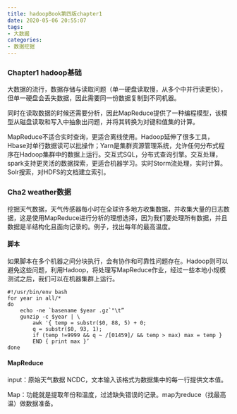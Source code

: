 ```yaml
---
title: hadoopBook第四版chapter1
date: 2020-05-06 20:55:07
tags:
- 大数据
categories:
- 数据挖掘
---
```




### Chapter1 hadoop基础

大数据的流行，数据存储与读取问题（单一硬盘读取慢，从多个中并行读更快），但单一硬盘会丢失数据，因此需要同一份数据复制到不同机器。

同时在读取数据的时候还需要分析，因此MapReduce提供了一种编程模型，该模型从磁盘读取和写入中抽象出问题，并将其转换为对键和值集的计算。

MapReduce不适合实时查询，更适合离线使用。Hadoop延伸了很多工具，Hbase对单行数据读可以批操作；Yarn是集群资源管理系统，允许任何分布式程序在Hadoop集群中的数据上运行。交互式SQL，分布式查询引擎。交互处理，spark支持更灵活的数据探索，更适合机器学习。实时Storm流处理，实时计算。Solr搜索，对HDFS的文档建立索引。



### Cha2 weather数据

挖掘天气数据，天气传感器每小时在全球许多地方收集数据，并收集大量的日志数据，这是使用MapReduce进行分析的理想选择，因为我们要处理所有数据，并且数据是半结构化且面向记录的。例子，找出每年的最高温度。

#### 脚本

如果脚本在多个机器之间分块执行，会有协作和可靠性问题存在。Hadoop则可以避免这些问题，利用Hadoop，将处理写MapReduce作业，经过一些本地小规模测试之后，我们可以在机器集群上运行。

```shell
#!/usr/bin/env bash 
for year in all/* 
do   
    echo -ne `basename $year .gz`"\t”   
    gunzip -c $year | \     
        awk '{ temp = substr($0, 88, 5) + 0;            
        q = substr($0, 93, 1);            
        if (temp !=9999 && q ~ /[01459]/ && temp > max) max = temp }          
        END { print max }’ 
done
```



#### MapReduce

input：原始天气数据 NCDC，文本输入该格式为数据集中的每一行提供文本值。

Map：功能就是提取年份和温度，过滤缺失错误的记录。map为reduce（找最高温）做数据准备。













